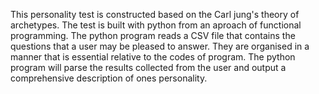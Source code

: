 This personality test is constructed based on the Carl jung's theory of archetypes.
The test is built with python from an aproach of functional programming.
The python program reads a CSV file that contains the questions that a user may be pleased to answer. They are organised in a manner that is essential relative to the codes of program.
The python program will parse the results collected from the user and output a comprehensive description of ones personality.
